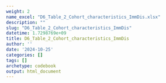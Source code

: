 ```yaml
---
weight: 2
name_excel: "D6_Table_2_Cohort_characteristics_ImmDis.xlsx"
description: ""
slug: "D6_Table_2_Cohort_characteristics_ImmDis"
datetime: 1.7298769e+09
title: D6_Table_2_Cohort_characteristics_ImmDis
author: ''
date: '2024-10-25'
categories: []
tags: []
archetype: codebook
output: html_document
---
```


<div class="tabcontent"></div>
